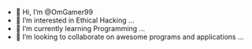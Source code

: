 - 👋 Hi, I’m @OmGamer99
- 👀 I’m interested in Ethical Hacking ...
- 🌱 I’m currently learning Programming ...
- 💞️ I’m looking to collaborate on awesome programs and applications ...

<!---
OmGamer99/OmGamer99 is a ✨ special ✨ repository because its `README.md` (this file) appears on your GitHub profile.
You can click the Preview link to take a look at your changes.
--->
